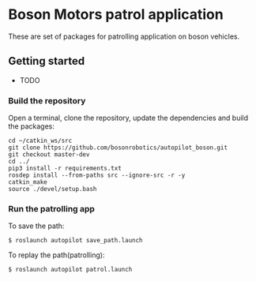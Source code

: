 # Boson Motors patrol application
These are set of packages for patrolling application on boson vehicles.


## Getting started

- TODO 

### Build the repository
Open a terminal, clone the repository, update the dependencies and build the packages:
```
cd ~/catkin_ws/src
git clone https://github.com/bosonrobotics/autopilot_boson.git
git checkout master-dev
cd ../
pip3 install -r requirements.txt
rosdep install --from-paths src --ignore-src -r -y
catkin_make 
source ./devel/setup.bash
```

### Run the patrolling app
To save the path:

    $ roslaunch autopilot save_path.launch 

To replay the path(patrolling):

    $ roslaunch autopilot patrol.launch
